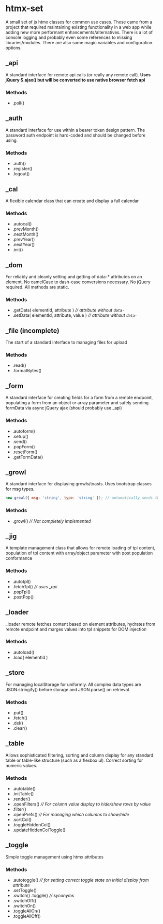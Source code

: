 # htmx-set
A small set of js htmx classes for common use cases. These came from a project that required maintaining existing functionality in a web app while adding new more performant enhancements/alternatives. There is a lot of console logging and probably even some references to missing libraries/modules. There are also some magic variables and configuration options.

## _api
A standard interface for remote api calls (or really any remote call). **Uses jQuery $.ajax() but will be converted to use native browser fetch api**

### Methods
* .poll()

## _auth
A standard interface for use within a bearer token design pattern. The password auth endpoint is hard-coded and should be changed before using.

### Methods
* .auth()
* .register()
* .logout()

## _cal
A flexible calendar class that can create and display a full calendar

### Methods
* .autocal()
* .prevMonth()
* .nextMonth()
* .prevYear()
* .nextYear()
* .init()

## _dom
For reliably and cleanly setting and getting of data-* attributes on an element. No camelCase to dash-case conversions necessary. No jQuery required.  All methods are static.

### Methods
* .getData( elementId, attribute ) _// attribute without `data-`_
* .setData( elementId, attribute, value ) _// attribute without `data-`_

## _file (incomplete)
The start of a standard interface to managing files for upload

### Methods
* .read()
* .formatBytes()

## _form
A standard interface for creating fields for a form from a remote endpoint, populating a form from an object or array parameter and safely sending formData via async jQuery ajax (should probably use _api)

### Methods
* .autoform()
* .setup()
* .send()
* .popForm()
* .resetForm()
* .getFormData()

## _growl
A standard interface for displaying growls/toasts. Uses bootstrap classes for msg types.

```javascript
new growl({ msg: 'string', type: 'string' }); // automatically sends this message to #growl_container
```

### Methods
* .growl() _// Not completely implemented_

## _jig
A template management class that allows for remote loading of tpl content, population of tpl content with array/object parameter with post population conformance

### Methods
* .autotpl()
* .fetchTpl() _// uses \_api_
* .popTpl()
* .postPop()

## _loader
_loader remote fetches content based on element attributes, hydrates from remote endpoint and marges values into tpl snippets for DOM injection

### Methods
* .autoload()
* .load( elementId )

## _store
For managing localStorage for uniformly.  All complex data types are JSON.stringify() before storage and JSON.parse() on retrieval

### Methods
* .put()
* .fetch()
* .del()
* .clear()

## _table
Allows sophisticated filtering, sorting and column display for any standard table or table-like structure (such as a flexbox ul). Correct sorting for numeric values.

### Methods
* .autotable()
* .initTable()
* .render()
* .openFilters() _// For column value display to hide/show rows by value_
* .filter()
* .openPrefs() _// For managing which columns to show/hide_
* .sortCol()
* .toggleHiddenCol()
* .updateHiddenColToggle()

## _toggle
Simple toggle management using htmx attributes

### Methods
* .autotoggle() _// for setting correct toggle state on initial display from attribute_
* .setToggle()
* .switch() .toggle() _// synonyms_
* .switchOff()
* .switchOn()
* .toggleAllOn()
* .toggleAllOff()

